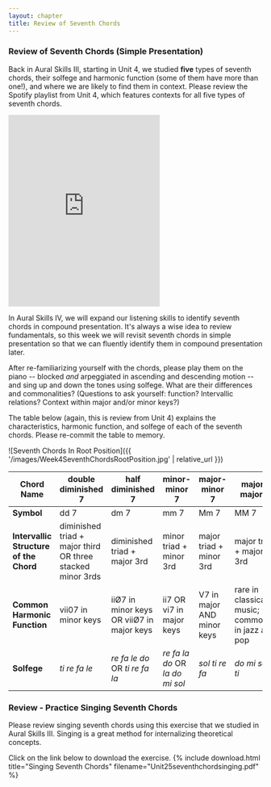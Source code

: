 ```yaml
---
layout: chapter
title: Review of Seventh Chords
---
```


### Review of Seventh Chords (Simple Presentation)

Back in Aural Skills III, starting in Unit 4, we studied **five** types of seventh chords, their solfege and harmonic function (some of them have more than one!), and where we are likely to find them in context. Please review the Spotify playlist from Unit 4, which features contexts for all five types of seventh chords.

<iframe src="https://open.spotify.com/embed/user/mirandawilson/playlist/0lrEwPkfESiO4wYbRLlG4D" width="300" height="380" frameborder="0" allowtransparency="true" allow="encrypted-media"></iframe>

In Aural Skills IV, we will expand our listening skills to identify seventh chords in compound presentation. It's always a wise idea to review fundamentals, so this week we will revisit seventh chords in simple presentation so that we can fluently identify them in compound presentation later.

After re-familiarizing yourself with the chords, please play them on the piano -- blocked *and* arpeggiated in ascending and descending motion -- and sing up and down the tones using solfege. What are their differences and commonalities? (Questions to ask yourself: function? Intervallic relations? Context within major and/or minor keys?)

The table below (again, this is review from Unit 4) explains the characteristics, harmonic function, and solfege of each of the seventh chords. Please re-commit the table to memory.

![Seventh Chords In Root Position]({{ '/images/Week4SeventhChordsRootPosition.jpg' | relative_url }})

Chord Name   |   double diminished 7   |   half diminished 7   |   minor-minor 7   |   major-minor 7   |   major-major 7    
---   |   ---   |   ---   |   ---   |   ---   |   ---   |
**Symbol**   |   dd 7   |   dm 7   |   mm 7   |   Mm 7   |   MM 7   
**Intervallic Structure of the Chord**   |   diminished triad + major third OR three stacked minor 3rds   |   diminished triad + major 3rd   |   minor triad + minor 3rd   |   major triad + minor 3rd   |   major triad + major 3rd   
**Common Harmonic Function**   |   vii07 in minor keys   |   iiØ7 in minor keys OR viiØ7 in major keys   |   ii7 OR vi7 in major keys   |   V7 in major AND minor keys   |   rare in classical music; commoner in jazz and pop
**Solfege**   |   *ti re fa le*   |   *re fa le do* OR *ti re fa la*   |   *re fa la do* OR *la do mi sol*   |   *sol ti re fa*   |   *do mi sol ti*

### Review - Practice Singing Seventh Chords

Please review singing seventh chords using this exercise that we studied in Aural Skills III. Singing is a great method for internalizing theoretical concepts.

Click on the link below to download the exercise.
{% include download.html title="Singing Seventh Chords" filename="Unit25seventhchordsinging.pdf" %}